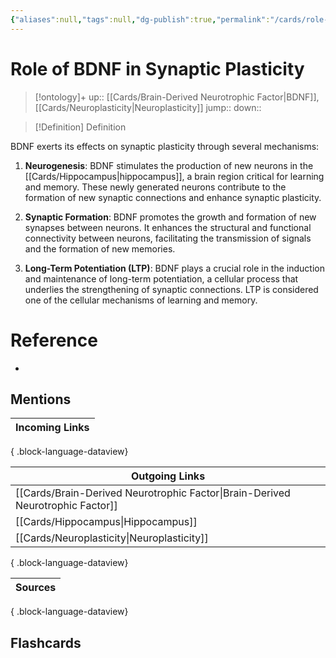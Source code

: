 ```yaml
---
{"aliases":null,"tags":null,"dg-publish":true,"permalink":"/cards/role-of-bdnf-in-synaptic-plasticity/","dgPassFrontmatter":true}
---
```


# Role of BDNF in Synaptic Plasticity

> [!ontology]+
> up:: [[Cards/Brain-Derived Neurotrophic Factor\|BDNF]], [[Cards/Neuroplasticity\|Neuroplasticity]]
> jump:: 
> down:: 

> [!Definition] Definition

BDNF exerts its effects on synaptic plasticity through several mechanisms:

1. **Neurogenesis**: BDNF stimulates the production of new neurons in the [[Cards/Hippocampus\|hippocampus]], a brain region critical for learning and memory. These newly generated neurons contribute to the formation of new synaptic connections and enhance synaptic plasticity.

2. **Synaptic Formation**: BDNF promotes the growth and formation of new synapses between neurons. It enhances the structural and functional connectivity between neurons, facilitating the transmission of signals and the formation of new memories.

3. **Long-Term Potentiation (LTP)**: BDNF plays a crucial role in the induction and maintenance of long-term potentiation, a cellular process that underlies the strengthening of synaptic connections. LTP is considered one of the cellular mechanisms of learning and memory.

# Reference

- 

## Mentions

| Incoming Links |
| -------------- |

{ .block-language-dataview}

| Outgoing Links                                                                    |
| --------------------------------------------------------------------------------- |
| [[Cards/Brain-Derived Neurotrophic Factor\|Brain-Derived Neurotrophic Factor]] |
| [[Cards/Hippocampus\|Hippocampus]]                                             |
| [[Cards/Neuroplasticity\|Neuroplasticity]]                                     |

{ .block-language-dataview}

| Sources |
| ------- |

{ .block-language-dataview}

## Flashcards